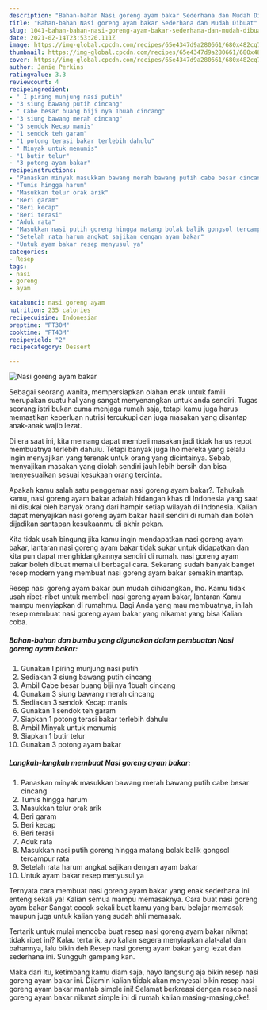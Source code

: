 ```yaml
---
description: "Bahan-bahan Nasi goreng ayam bakar Sederhana dan Mudah Dibuat"
title: "Bahan-bahan Nasi goreng ayam bakar Sederhana dan Mudah Dibuat"
slug: 1041-bahan-bahan-nasi-goreng-ayam-bakar-sederhana-dan-mudah-dibuat
date: 2021-02-14T23:53:20.111Z
image: https://img-global.cpcdn.com/recipes/65e4347d9a280661/680x482cq70/nasi-goreng-ayam-bakar-foto-resep-utama.jpg
thumbnail: https://img-global.cpcdn.com/recipes/65e4347d9a280661/680x482cq70/nasi-goreng-ayam-bakar-foto-resep-utama.jpg
cover: https://img-global.cpcdn.com/recipes/65e4347d9a280661/680x482cq70/nasi-goreng-ayam-bakar-foto-resep-utama.jpg
author: Janie Perkins
ratingvalue: 3.3
reviewcount: 4
recipeingredient:
- " I piring munjung nasi putih"
- "3 siung bawang putih cincang"
- " Cabe besar buang biji nya 1buah cincang"
- "3 siung bawang merah cincang"
- "3 sendok Kecap manis"
- "1 sendok teh garam"
- "1 potong terasi bakar terlebih dahulu"
- " Minyak untuk menumis"
- "1 butir telur"
- "3 potong ayam bakar"
recipeinstructions:
- "Panaskan minyak masukkan bawang merah bawang putih cabe besar cincang"
- "Tumis hingga harum"
- "Masukkan telur orak arik"
- "Beri garam"
- "Beri kecap"
- "Beri terasi"
- "Aduk rata"
- "Masukkan nasi putih goreng hingga matang bolak balik gongsol tercampur rata"
- "Setelah rata harum angkat sajikan dengan ayam bakar"
- "Untuk ayam bakar resep menyusul ya"
categories:
- Resep
tags:
- nasi
- goreng
- ayam

katakunci: nasi goreng ayam 
nutrition: 235 calories
recipecuisine: Indonesian
preptime: "PT30M"
cooktime: "PT43M"
recipeyield: "2"
recipecategory: Dessert

---
```



![Nasi goreng ayam bakar](https://img-global.cpcdn.com/recipes/65e4347d9a280661/680x482cq70/nasi-goreng-ayam-bakar-foto-resep-utama.jpg)

Sebagai seorang wanita, mempersiapkan olahan enak untuk famili merupakan suatu hal yang sangat menyenangkan untuk anda sendiri. Tugas seorang istri bukan cuma menjaga rumah saja, tetapi kamu juga harus memastikan keperluan nutrisi tercukupi dan juga masakan yang disantap anak-anak wajib lezat.

Di era  saat ini, kita memang dapat membeli masakan jadi tidak harus repot membuatnya terlebih dahulu. Tetapi banyak juga lho mereka yang selalu ingin menyajikan yang terenak untuk orang yang dicintainya. Sebab, menyajikan masakan yang diolah sendiri jauh lebih bersih dan bisa menyesuaikan sesuai kesukaan orang tercinta. 



Apakah kamu salah satu penggemar nasi goreng ayam bakar?. Tahukah kamu, nasi goreng ayam bakar adalah hidangan khas di Indonesia yang saat ini disukai oleh banyak orang dari hampir setiap wilayah di Indonesia. Kalian dapat menyajikan nasi goreng ayam bakar hasil sendiri di rumah dan boleh dijadikan santapan kesukaanmu di akhir pekan.

Kita tidak usah bingung jika kamu ingin mendapatkan nasi goreng ayam bakar, lantaran nasi goreng ayam bakar tidak sukar untuk didapatkan dan kita pun dapat menghidangkannya sendiri di rumah. nasi goreng ayam bakar boleh dibuat memalui berbagai cara. Sekarang sudah banyak banget resep modern yang membuat nasi goreng ayam bakar semakin mantap.

Resep nasi goreng ayam bakar pun mudah dihidangkan, lho. Kamu tidak usah ribet-ribet untuk membeli nasi goreng ayam bakar, lantaran Kamu mampu menyiapkan di rumahmu. Bagi Anda yang mau membuatnya, inilah resep membuat nasi goreng ayam bakar yang nikamat yang bisa Kalian coba.

<!--inarticleads1-->

##### Bahan-bahan dan bumbu yang digunakan dalam pembuatan Nasi goreng ayam bakar:

1. Gunakan  I piring munjung nasi putih
1. Sediakan 3 siung bawang putih cincang
1. Ambil  Cabe besar buang biji nya 1buah cincang
1. Gunakan 3 siung bawang merah cincang
1. Sediakan 3 sendok Kecap manis
1. Gunakan 1 sendok teh garam
1. Siapkan 1 potong terasi bakar terlebih dahulu
1. Ambil  Minyak untuk menumis
1. Siapkan 1 butir telur
1. Gunakan 3 potong ayam bakar




<!--inarticleads2-->

##### Langkah-langkah membuat Nasi goreng ayam bakar:

1. Panaskan minyak masukkan bawang merah bawang putih cabe besar cincang
1. Tumis hingga harum
1. Masukkan telur orak arik
1. Beri garam
1. Beri kecap
1. Beri terasi
1. Aduk rata
1. Masukkan nasi putih goreng hingga matang bolak balik gongsol tercampur rata
1. Setelah rata harum angkat sajikan dengan ayam bakar
1. Untuk ayam bakar resep menyusul ya




Ternyata cara membuat nasi goreng ayam bakar yang enak sederhana ini enteng sekali ya! Kalian semua mampu memasaknya. Cara buat nasi goreng ayam bakar Sangat cocok sekali buat kamu yang baru belajar memasak maupun juga untuk kalian yang sudah ahli memasak.

Tertarik untuk mulai mencoba buat resep nasi goreng ayam bakar nikmat tidak ribet ini? Kalau tertarik, ayo kalian segera menyiapkan alat-alat dan bahannya, lalu bikin deh Resep nasi goreng ayam bakar yang lezat dan sederhana ini. Sungguh gampang kan. 

Maka dari itu, ketimbang kamu diam saja, hayo langsung aja bikin resep nasi goreng ayam bakar ini. Dijamin kalian tiidak akan menyesal bikin resep nasi goreng ayam bakar mantab simple ini! Selamat berkreasi dengan resep nasi goreng ayam bakar nikmat simple ini di rumah kalian masing-masing,oke!.

